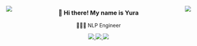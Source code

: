 <!-- <p align="center">
  <a href="https://sc0eur.github.io/sc0eur/cv">
  <img src="https://cdn.betterttv.net/emote/6113fa8476ea4e2b9f76a2d0/3x"></img>
  <img src="https://cdn.betterttv.net/emote/6113fa8476ea4e2b9f76a2d0/3x"></img>
  <img src="https://cdn.betterttv.net/emote/6113fa8476ea4e2b9f76a2d0/3x"></img>
  <img src="https://cdn.betterttv.net/emote/6113fa8476ea4e2b9f76a2d0/3x"></img>
  <img src="https://cdn.betterttv.net/emote/6113fa8476ea4e2b9f76a2d0/3x"></img>
  <img src="https://cdn.betterttv.net/emote/6113fa8476ea4e2b9f76a2d0/3x"></img>
  </a>
</p> -->


<img align='left' src="https://cdn.betterttv.net/emote/6068d68da407570b72f2a82f/3x"></img>
<img align='right' src="https://cdn.betterttv.net/emote/6068d68da407570b72f2a82f/3x"></img>
<h3 align='center'> 👋 Hi there! My name is Yura  </h3>
<p align="center">
  👨🏽‍💻 NLP Engineer
</p>

<!-- 
[![Telegram Badge](https://img.shields.io/badge/@scoeur-33A8E3?logo=Telegram&logoColor=white&link=https://t.me/scoeur)](https://t.me/scoeur)
[![Gmail Badge](https://img.shields.io/badge/belyakov.yury@gmail.com-c14438?logo=Gmail&logoColor=white&link=mailto:belyakov.yury@gmail.com)](mailto:belyakov.yury@gmail.com)
[![CV Badge](https://img.shields.io/badge/CV-208e1b?logoColor=white&link=https://sc0eur.github.io/sc0eur/cv)](https://sc0eur.github.io/sc0eur/cv) -->

<p align="center">
  <a href="https://t.me/scoeur">
    <img src="https://img.shields.io/badge/@scoeur-33A8E3?logo=Telegram&logoColor=white&link=https://t.me/scoeur"></img>
  </a>
  <a href="mailto:belyakov.yury@gmail.com">
    <img src="https://img.shields.io/badge/belyakov.yury@gmail.com-c14438?logo=Gmail&logoColor=white&link=mailto:belyakov.yury@gmail.com"></img>
  </a>
  <a href="https://sc0eur.github.io/sc0eur/cv">
    <img src="https://img.shields.io/badge/CV-208e1b?logoColor=white&link=https://sc0eur.github.io/sc0eur/cv"></img>
  </a>
</p>
